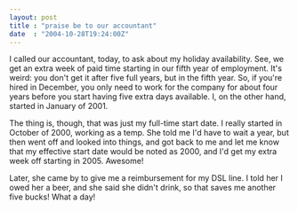 ```yaml
---
layout: post
title : "praise be to our accountant"
date  : "2004-10-28T19:24:00Z"
---
```

I called our accountant, today, to ask about my holiday availability.  See, we get an extra week of paid time starting in our fifth year of employment.  It's weird:  you don't get it after five full years, but in the fifth year.  So, if you're hired in December, you only need to work for the company for about four years before you start having five extra days available.  I, on the other hand, started in January of 2001.

The thing is, though, that was just my full-time start date.  I really started in October of 2000, working as a temp.  She told me I'd have to wait a year, but then went off and looked into things, and got back to me and let me know that my effective start date would be noted as 2000, and I'd get my extra week off starting in 2005.  Awesome!

Later, she came by to give me a reimbursement for my DSL line.  I told her I owed her a beer, and she said she didn't drink, so that saves me another five bucks!  What a day!


